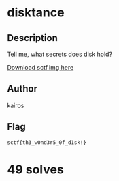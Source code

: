 # disktance

## Description

Tell me, what secrets does disk hold?

[Download sctf.img here](https://drive.google.com/file/d/1esPZFhhxfbmPP5_1uP_PoZ5_qdwuONpd/view?usp=drive_link)

## Author

kairos

## Flag

`sctf{th3_w0nd3r5_0f_d1sk!}`

# 49 solves
